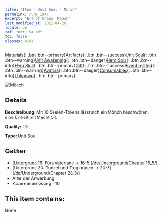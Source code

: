 ```yaml
---
title: "Item - Unit Soul - Mönch"
permalink: /unt_194/
excerpt: "Era of Chaos  Mönch"
last_modified_at: 2021-04-26
locale: de
ref: "unt_194.md"
toc: false
classes: wide
---
```

 [Materials](/ItemsDE/){: .btn .btn--primary}[Artifacts](/ItemsDE/Artifacts/){: .btn .btn--success}[Unit Soul](/ItemsDE/UnitSoul/){: .btn .btn--warning}[Unit Awakening](/ItemsDE/UnitAwakening/){: .btn .btn--danger}[Hero Soul](/ItemsDE/HeroSoul/){: .btn .btn--info}[Hero Skill](/ItemsDE/HeroSkill/){: .btn .btn--primary}[Gift](/ItemsDE/Gift/){: .btn .btn--success}[Event related](/ItemsDE/Events/){: .btn .btn--warning}[Avatars](/ItemsDE/Avatars/){: .btn .btn--danger}[Consumables](/ItemsDE/Consumables/){: .btn .btn--info}[Unknown](/ItemsDE/Unknown/){: .btn .btn--primary}

 ![Mönch](/images/u/ti_senglv.jpg)

## Details
 **Beschreibung:** Mit 10 Seelen-Tokens lässt sich ein Mönch beschwören, eine Einheit mit Macht SR.

 **Quality:** <span style="color: #DA70D6">OK</span>

 **Type:** Unit Soul

## Gather

*    [Untergrund 16: Fürs Vaterland -> 16-5](/de/Underground/Chapter 16_5/) 
*    [Untergrund 20: Tunnel und Troglodyten -> 20-3](/de/Underground/Chapter 20_3/) 
*    Altar der Anwerbung 
*    Kaserneneinlösung - 10 

## This item contains:

  None

